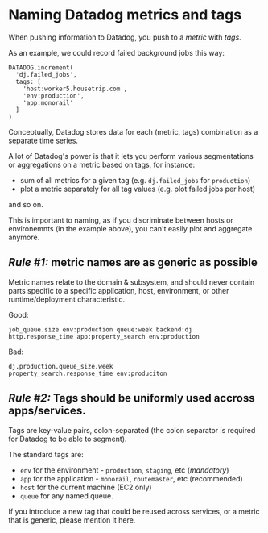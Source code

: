 # Naming Datadog metrics and tags

When pushing information to Datadog, you push to a _metric_ with
_tags_.

As an example, we could record failed background jobs this way:
  
    DATADOG.increment(
      'dj.failed_jobs',
      tags: [
        'host:worker5.housetrip.com',
        'env:production',
        'app:monorail'
      ]
    )

Conceptually, Datadog stores data for each (metric, tags) combination as a
separate time series.

A lot of Datadog's power is that it lets you perform various segmentations or
aggregations on a metric based on tags, for instance:

- sum of all metrics for a given tag (e.g. `dj.failed_jobs` for `production`)
- plot a metric separately for all tag values (e.g. plot failed jobs per host)

and so on.

This is important to naming, as if you discriminate between hosts or
environemnts (in the example above), you can't easily plot and aggregate
anymore.

## *Rule #1:* metric names are as generic as possible

Metric names relate to the domain & subsystem, and should never contain parts specific to a specific application, host, environment, or other runtime/deployment characteristic.

Good:

    job_queue.size env:production queue:week backend:dj
    http.response_time app:property_search env:production

Bad:
  
    dj.production.queue_size.week
    property_search.response_time env:produciton


## *Rule #2:* Tags should be uniformly used accross apps/services.

Tags are key-value pairs, colon-separated (the colon separator is required for Datadog to be able to segment).

The standard tags are:

- `env` for the environment - `production`, `staging`, etc (*mandatory*)
- `app` for the application - `monorail`, `routemaster`, etc (recommended)
- `host` for the current machine (EC2 only)
- `queue` for any named queue.

If you introduce a new tag that could be reused across services, or a metric
that is generic, please mention it here.
